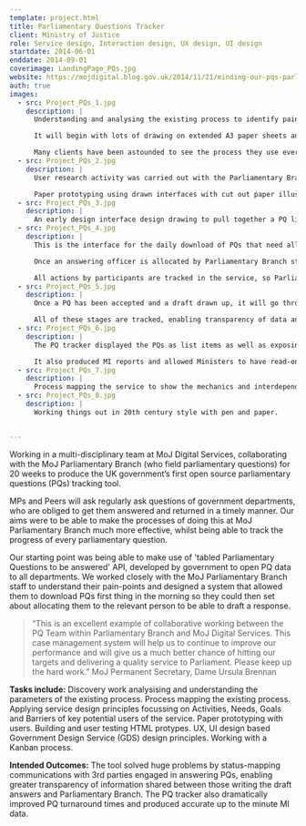```yaml
---
template: project.html
title: Parliamentary Questions Tracker
client: Ministry of Justice
role: Service design, Interaction design, UX design, UI design
startdate: 2014-06-01
enddate: 2014-09-01
coverimage: LandingPage_PQs.jpg
website: https://mojdigital.blog.gov.uk/2014/11/21/minding-our-pqs-parliamentary-questions-tracker/
auth: true
images:
  - src: Project_PQs_1.jpg
    description: |
      Understanding and analysing the existing process to identify pain-points and opportunities to change or improve the service is the starting with most projects.

      It will begin with lots of drawing on extended A3 paper sheets and will eventually become a designed artefact to be used by the team and the stakeholders.

      Many clients have been astounded to see the process they use every day plotted out as a process map.
  - src: Project_PQs_2.jpg
    description: |
      User research activity was carried out with the Parliamentary Branch staff to understand how they might percieve a user interface for the job that they do.

      Paper prototyping using drawn interfaces with cut out paper illustrating relevant functions of the job or tracking Parliamentary Questions. The activity involved the users putting together their own preferred functionality jigsaw to understand what was important to them, but also to get them thinking about their process as an interface.
  - src: Project_PQs_3.jpg
    description: |
      An early design interface design drawing to pull together a PQ list with a PQ details page.
  - src: Project_PQs_4.jpg
    description: |
      This is the interface for the daily download of PQs that need allocating to ‘answering officers.’

      Once an answering officer is allocated by Parliamentary Branch staff, the tracker sends an email with a tokenised link to the officer where they can accept or decline answering the PQ.

      All actions by participants are tracked in the service, so Parliamentary Branch always know where the PQ is in the process.
  - src: Project_PQs_5.jpg
    description: |
      Once a PQ has been accepted and a draft drawn up, it will go through a process of validation before it gets to a minister to sign off.

      All of these stages are tracked, enabling transparency of data and accountability of all parties.
  - src: Project_PQs_6.jpg
    description: |
      The PQ tracker displayed the PQs as list items as well as exposing the status and details of each PQ.

      It also produced MI reports and allowed Ministers to have read-only views of the PQs relating to their department.
  - src: Project_PQs_7.jpg
    description: |
      Process mapping the service to show the mechanics and interdependancies of the PQ tracker tool.
  - src: Project_PQs_8.jpg
    description: |
      Working things out in 20th century style with pen and paper.


---
```

Working in a multi-disciplinary team at MoJ Digital Services, collaborating with the MoJ Parliamentary Branch (who field parliamentary questions) for 20 weeks to produce the UK government’s first open source parliamentary questions (PQs) tracking tool.

MPs and Peers will ask regularly ask questions of government departments, who are obliged to get them answered and returned in a timely manner. Our aims were to be able to make the processes of doing this at MoJ Parliamentary Branch much more effective, whilst being able to track the progress of every parliamentary question.

Our starting point was being able to make use of 'tabled Parliamentary Questions to be answered' API, developed by government to open PQ data to all departments. We worked closely with the MoJ Parliamentary Branch staff to understand their pain-points and designed a system that allowed them to download PQs first thing in the morning so they could then set about allocating them to the relevant person to be able to draft a response.

>“This is an excellent example of collaborative working between the PQ Team within Parliamentary Branch and MoJ Digital Services. This case management system will help us to continue to improve our performance and will give us a much better chance of hitting our targets and delivering a quality service to Parliament. Please keep up the hard work.”
MoJ Permanent Secretary, Dame Ursula Brennan

**Tasks include:**
Discovery work analysising and understanding the parameters of the existing process. Process mapping the existing process. Applying service design principles focussing on Activities, Needs, Goals and Barriers of key potential users of the service. Paper prototyping with users. Building and user testing HTML protypes. UX, UI design based Government Design Service (GDS) design principles. Working with a Kanban process.

**Intended Outcomes:**
The tool solved huge problems by status-mapping communications with 3rd parties engaged in answering PQs, enabling greater transparency of information shared between those writing the draft answers and Parliamentary Branch. The PQ tracker also dramatically improved PQ turnaround times and produced accurate up to the minute MI data.